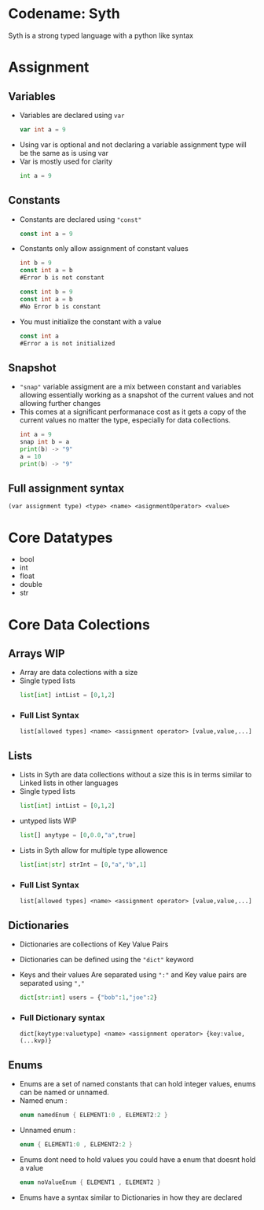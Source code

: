 # Codename: Syth
Syth is a strong typed language with a python like syntax
# Assignment
## Variables
- Variables are declared using `var`
    ```go
    var int a = 9
    ```
- Using var is optional and not declaring a variable assignment type will be the same as is using var
- Var is mostly used for clarity
    ```py
    int a = 9
    ```
## Constants
- Constants are declared using `"const"`
    ```go
    const int a = 9
    ```
- Constants only allow assignment of constant values
    ```go
    int b = 9
    const int a = b
    #Error b is not constant
    ```
    ```go
    const int b = 9
    const int a = b
    #No Error b is constant
    ```
- You must initialize the constant with a value
    ``` go
    const int a
    #Error a is not initialized 
    ```
## Snapshot
- `"snap"` variable assigment are a mix between constant and variables allowing essentially working as a snapshot of the current values and not allowing further changes
- This comes at a significant performanace cost as it gets a copy of the current values no matter the type, especially for data collections.
    ```go
    int a = 9
    snap int b = a
    print(b) -> "9"
    a = 10
    print(b) -> "9"
    ```


## Full assignment syntax
```
(var assignment type) <type> <name> <asignmentOperator> <value>
```
# Core Datatypes
- bool
- int
- float
- double
- str
# Core Data Colections
## Arrays WIP
- Array are data colections with a size
- Single typed lists
    ```py
    list[int] intList = [0,1,2]
    ```
- ### Full List Syntax 
    ```
    list[allowed types] <name> <assignment operator> [value,value,...]
    ```
## Lists
- Lists in Syth are data collections without a size this is in terms similar to Linked lists in other languages
- Single typed lists
    ```py
    list[int] intList = [0,1,2]
    ```
- untyped lists WIP
    ```py
    list[] anytype = [0,0.0,"a",true]
    ```
- Lists in Syth allow for multiple type allowence 
    ```py
    list[int|str] strInt = [0,"a","b",1]
    ```
- ### Full List Syntax 
    ```
    list[allowed types] <name> <assignment operator> [value,value,...]
    ```
## Dictionaries
- Dictionaries are collections of Key Value Pairs
- Dictionaries can be defined using the `"dict"` keyword

- Keys and their values Are separated using `":"` and Key value pairs are separated using `","`
   ```py
   dict[str:int] users = {"bob":1,"joe":2}
   ```

- ### Full Dictionary syntax
    ```
    dict[keytype:valuetype] <name> <assignment operator> {key:value,(...kvp)}
    ```
## Enums
- Enums are a set of named constants that can hold integer values, enums can be named or unnamed.
- Named enum :
  ```cs
  enum namedEnum { ELEMENT1:0 , ELEMENT2:2 }
  ```
- Unnamed enum :
  ```cs
  enum { ELEMENT1:0 , ELEMENT2:2 }
  ```
- Enums dont need to hold values you could have a enum that doesnt hold a value
  ```cs
  enum noValueEnum { ELEMENT1 , ELEMENT2 }
  ```
- Enums have a syntax similar to Dictionaries in how they are declared